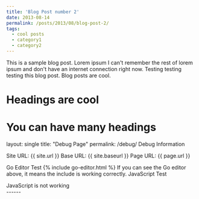 ```yaml
---
title: 'Blog Post number 2'
date: 2013-08-14
permalink: /posts/2013/08/blog-post-2/
tags:
  - cool posts
  - category1
  - category2
---
```


This is a sample blog post. Lorem ipsum I can't remember the rest of lorem ipsum and don't have an internet connection right now. Testing testing testing this blog post. Blog posts are cool.

Headings are cool
======

You can have many headings
======


layout: single
title: "Debug Page"
permalink: /debug/
Debug Information

Site URL: {{ site.url }}
Base URL: {{ site.baseurl }}
Page URL: {{ page.url }}

Go Editor Test
{% include go-editor.html %}
If you can see the Go editor above, it means the include is working correctly.
JavaScript Test
<div id="js-test">JavaScript is not working</div>
<script>
document.getElementById('js-test').innerHTML = 'JavaScript is working';
</script>
------